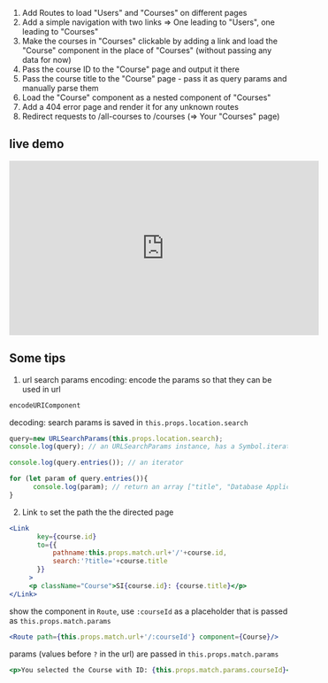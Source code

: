 
1. Add Routes to load "Users" and "Courses" on different pages 
2. Add a simple navigation with two links => One leading to "Users", one leading to "Courses"
3. Make the courses in "Courses" clickable by adding a link and load the "Course" component in the place of "Courses" (without passing any data for now)
4. Pass the course ID to the "Course" page and output it there
5. Pass the course title to the "Course" page - pass it as query params and manually parse them
6. Load the "Course" component as a nested component of "Courses"
7. Add a 404 error page and render it for any unknown routes
8. Redirect requests to /all-courses to /courses (=> Your "Courses" page)
     
     
## live demo


<iframe width="560" height="315" src="https://www.youtube.com/embed/sSvCyukND9Y" frameborder="0" allow="autoplay; encrypted-media" allowfullscreen></iframe>



## Some tips

1. url search params
encoding:  encode the params so that they can be used in url
```javascript
encodeURIComponent
```
decoding: search params is saved in `this.props.location.search`
```javascript
query=new URLSearchParams(this.props.location.search);
console.log(query); // an URLSearchParams instance, has a Symbol.iterator: entries()

console.log(query.entries()); // an iterator 

for (let param of query.entries()){ 
      console.log(param); // return an array ["title", "Database Application"]
}


```


2. Link `to` set the path the the directed page
```jsx
<Link  
       key={course.id} 
       to={{
           pathname:this.props.match.url+'/'+course.id,
           search:'?title='+course.title
       }}
     >
     <p className="Course">SI{course.id}: {course.title}</p>
</Link>
```
show the component in `Route`, use `:courseId` as a placeholder that is passed as `this.props.match.params`
```jsx
<Route path={this.props.match.url+'/:courseId'} component={Course}/>
```
params (values before `?` in the url) are passed in `this.props.match.params`
```jsx
<p>You selected the Course with ID: {this.props.match.params.courseId}</p>
```
